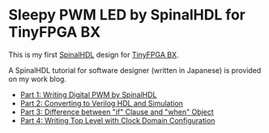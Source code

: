 # Sleepy PWM LED by SpinalHDL for TinyFPGA BX

This is my first [SpinalHDL](https://github.com/SpinalHDL) design for
[TinyFPGA BX](https://tinyfpga.com/bx/guide.html).

A SpinalHDL tutorial for software designer (written in Japanese) is provided
on my work blog.

- [Part 1: Writing Digital PWM by SpinalHDL](https://flogics.com/wp/ja/2019/12/software-designers-fpga-design-by-spinalhdl/)
- [Part 2: Converting to Verilog HDL and Simulation](https://flogics.com/wp/ja/2020/01/software-designers-fpga-design-by-spinalhdl-part2/)
- [Part 3: Difference between "if" Clause and "when" Object](https://flogics.com/wp/ja/2020/01/software-designers-fpga-design-by-spinalhdl-part3/)
- [Part 4: Writing Top Level with Clock Domain Configuration](https://flogics.com/wp/ja/2020/01/software-designers-fpga-design-by-spinalhdl-part4/)
